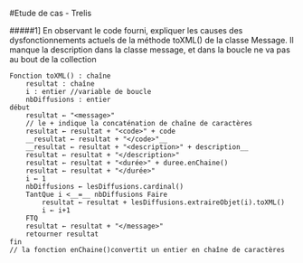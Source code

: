 #Etude de cas - Trelis

#####1] En observant le code fourni, expliquer les causes des dysfonctionnements actuels de la méthode toXML() de la classe Message.
Il manque la description dans la classe message, et dans la boucle ne va pas au bout de la collection

```
Fonction toXML() : chaîne
	resultat : chaîne 
	i : entier //variable de boucle
	nbDiffusions : entier
début
	resultat ← "<message>"
	// le + indique la concaténation de chaîne de caractères
	resultat ← resultat + "<code>" + code 
	__resultat ← resultat + "</code>"__
	__resultat ← resultat + "<description>" + description__
	resultat ← resultat + "</description>"
	resultat ← resultat + "<durée>" + duree.enChaine() 
	resultat ← resultat + "</durée>"
	i ← 1
	nbDiffusions ← lesDiffusions.cardinal()
	TantQue i <__=__ nbDiffusions Faire
		resultat ← resultat + lesDiffusions.extraireObjet(i).toXML()
		i ← i+1
	FTQ
	resultat ← resultat + "</message>"
	retourner resultat
fin
// la fonction enChaine()convertit un entier en chaîne de caractères

```

